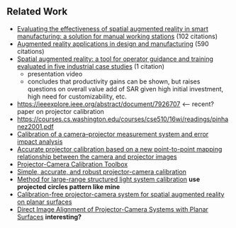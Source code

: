 ## Related Work

* [Evaluating the effectiveness of spatial augmented reality in smart manufacturing: a solution for manual working stations](https://link.springer.com/article/10.1007/s00170-017-0846-4) (102 citations)
* [Augmented reality applications in design and manufacturing](https://www.sciencedirect.com/science/article/pii/S0007850612002090?casa_token=Sb-RX48AjosAAAAA:ukRvON7AnC7gn97bcya5DCxaDlEdy9OyRkWLfw79W9z-e9rG9NdjHb9zx2KXz0bU4kG6NUQa5w) (590 citations)
* [Spatial augmented reality: a tool for operator guidance and training evaluated in five industrial case studies](https://dl.acm.org/doi/abs/10.1145/3389189.3397975?casa_token=iKibU1oPWocAAAAA%3AtHS0xkjcbgeLJtPdiacXq6b29ztNBxGi1fe6FHLka-gfS5L2pzGsK5Jv2gctyo_0Oz3ajJYrDerajw) (1 citation)
    * presentation video
    * concludes that productivity gains can be shown, but raises questions on overall value add of SAR given high initial investment, high need for customizability, etc.
* https://ieeexplore.ieee.org/abstract/document/7926707 <-- recent? paper on projector calibration
* https://courses.cs.washington.edu/courses/cse510/16wi/readings/pinhanez2001.pdf
* [Calibration of a camera–projector measurement system and error impact analysis](https://www.researchgate.net/publication/258295023_Calibration_of_a_camera-projector_measurement_system_and_error_impact_analysis)
* [Accurate projector calibration based on a new point-to-point mapping relationship between the camera and projector images](https://www.osapublishing.org/view_article.cfm?gotourl=https%3A%2F%2Fwww%2Eosapublishing%2Eorg%2FDirectPDFAccess%2F3728ACF5%2DBD42%2D4A35%2D99B0C9D131F30FD8%5F307614%2Fao%2D54%2D3%2D347%2Epdf%3Fda%3D1%26id%3D307614%26shib%3D577869%26seq%3D0%26mobile%3Dno&org=Technische%20Universitat%20Wien%20Universitatsbibliothek)
* [Projector-Camera Calibration Toolbox](https://computervisiononline.com/software/1105138488)
* [Simple, accurate, and robust projector-camera calibration](https://d1wqtxts1xzle7.cloudfront.net/47163556/Simple_Accurate_and_Robust_Projector-Cam20160711-3553-1fhh21l.pdf?1468253807=&response-content-disposition=inline%3B+filename%3DSimple_Accurate_and_Robust_Projector_Cam.pdf&Expires=1626002615&Signature=P1Rdbj7T2H2V0dC~2zkF10RCRMwJjOs~qpN8Fkkq~C-9nMUMiFJyV7whOCin7rER2B2jdxb0FwA3dECOciXHLwQAmeZ0aF2kVaibZ1AEghkBt9WfuZhJneYRs-jIf25E8yHWBsfeuGsvdbXA7L0JQbe4kchFBsbuDH9o1sTN2-xW4tTfVWrGU4VrWRAtj92niMoYMplAvzQJS0j1bPfFKglvjFrq5cmANNK2wm069HUKg7DByHbwGDu7xLZ6-lzjqWtvmbhpPLDiy78tpszdbKqVi18V0QPManc520C1gsF2WkQr-pRHrCqUFZRQ4CHXml9bW9Jxa4jp5QxfGXU~0g__&Key-Pair-Id=APKAJLOHF5GGSLRBV4ZA)
* [Method for large-range structured light system calibration](https://engineering.purdue.edu/ZhangLab/publications/papers/2016-ao-largecalib.pdf) **use projected circles pattern like mine**
* [Calibration-free projector-camera system for spatial augmented reality on planar surfaces](http://hvrl.ics.keio.ac.jp/paper/pdf/international_Conference/2012/ICPR2012_nakamura.pdf)
* [Direct Image Alignment of Projector-Camera Systems with Planar Surfaces](http://www.ok.sc.e.titech.ac.jp/res/PCS/publications/cvpr2010.pdf) **interesting?**
